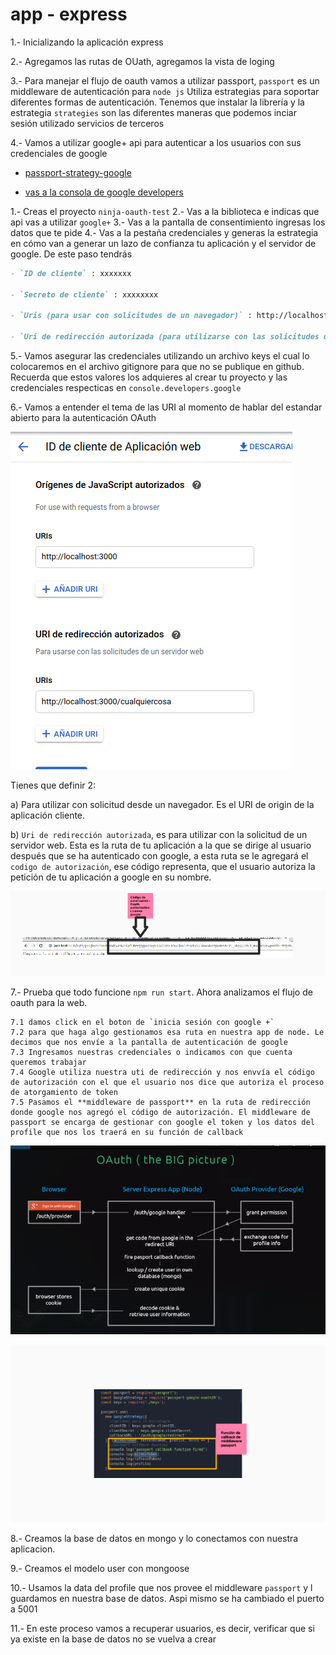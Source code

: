 # app - express

1.- Inicializando la aplicación express

2.- Agregamos las rutas de OUath, agregamos la vista de loging

3.- Para manejar el flujo de oauth vamos a utilizar passport,
`passport` es un middleware de autenticación para `node js` Utiliza estrategias para soportar diferentes formas de autenticación. Tenemos que instalar la librería y la estrategia
`strategies` son las diferentes maneras que podemos inciar sesión utilizado servicios de terceros

4.- Vamos a utilizar google+ api para autenticar a los usuarios con sus credenciales de google 

- [passport-strategy-google](http://www.passportjs.org/packages/passport-google-oauth20/)

- [vas a la consola de google developers](console.developers.google.com)

1.- Creas el proyecto `ninja-oauth-test`
2.- Vas a la biblioteca e indicas que api vas a utilizar `google+`
3.- Vas a la pantalla de consentimiento ingresas los datos que te pide
4.- Vas a la pestaña credenciales y generas la estrategia en cómo van a generar un lazo de confianza tu aplicación y el servidor de google. De este paso tendrás

```md
- `ID de cliente` : xxxxxxx

- `Secreto de cliente` : xxxxxxxx

- `Uris (para usar con solicitudes de un navegador)` : http://localhost:3000 

- `Uri de redirección autorizada (para utilizarse con las solicitudes de un servidor web) ` : http://localhost:3000/cualquiercosa 

```
5.- Vamos asegurar las credenciales utilizando un archivo keys el cual lo colocaremos en el archivo gitignore para que no se publique en github. Recuerda que estos valores los adquieres al crear tu proyecto y las credenciales respecticas en `console.developers.google`


6.- Vamos a entender el tema de las URI al momento de hablar del estandar abierto para la autenticación OAuth

![uris-oauth](images_readme/uris_oauth_standar.png)

Tienes que definir 2:

a) Para utilizar con solicitud desde un navegador. Es el URI de origin de la aplicación cliente.

b) `Uri de redirección autorizada`, es para utilizar con la solicitud de un servidor web. Esta es la ruta de tu aplicación a la que se dirige al usuario después que se ha autenticado con google, a esta ruta se le agregará el `codigo de autorización`,
ese código representa, que el usuario autoriza la petición de tu aplicación a google en su nombre.

![uri_redireccion_aouth](images_readme/uri_redireccion_oauth.png)

7.- Prueba que todo funcione `npm run start`. Ahora analizamos el flujo de oauth para la web.

    7.1 damos click en el boton de `inicia sesión con google +`
    7.2 para que haga algo gestionamos esa ruta en nuestra app de node. Le decimos que nos envíe a la pantalla de autenticación de google
    7.3 Ingresamos nuestras credenciales o indicamos con que cuenta queremos trabajar
    7.4 Google utiliza nuestra uti de redirección y nos envvía el código de autorización con el que el usuario nos dice que autoriza el proceso de atorgamiento de token
    7.5 Pasamos el **middleware de passport** en la ruta de redirección donde google nos agregó el código de autorización. El middleware de passport se encarga de gestionar con google el token y los datos del profile que nos los traerá en su función de callback

![oauth_flujo_web](images_readme/flujo_oauth_web_google.png)

![funcion_callback_passport](images_readme/funcion_callback_passport.png)


8.- Creamos la base de datos en mongo y lo conectamos con nuestra aplicacion.

9.- Creamos el modelo user con mongoose

10.- Usamos la data del profile que nos provee el middleware `passport` y l guardamos en nuestra base de datos. Aspi mismo se ha cambiado el puerto a 5001

11.- En este proceso vamos a recuperar usuarios, es decir, verificar que si ya existe en la base de datos no se vuelva a crear
